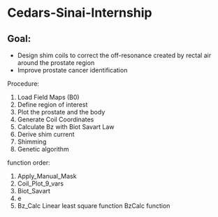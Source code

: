 # Cedars-Sinai-Internship

## Goal: 
* Design shim coils to correct the off-resonance created by rectal air around the prostate region
* Improve prostate cancer identification


Procedure:
1. Load Field Maps (B0)
2. Define region of interest
3. Plot the prostate and the body
4. Generate Coil Coordinates
5. Calculate Bz with Biot Savart Law
6. Derive shim current
7. Shimming
8. Genetic algorithm

function order:
1. Apply_Manual_Mask
2. Coil_Plot_9_vars
3. Biot_Savart
4. e
5. Bz_Calc
Linear least square function
BzCalc function
